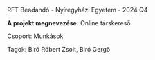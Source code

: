 RFT Beadandó - Nyíregyházi Egyetem - 2024 Q4

**A projekt megnevezése:** Online társkereső

Csoport: Munkások

Tagok: Biró Róbert Zsolt, Biró Gergő
